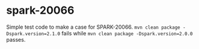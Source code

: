 # spark-20066
Simple test code to make a case for SPARK-20066.
`mvn clean package -Dspark.version=2.1.0` fails while `mvn clean package -Dspark.version=2.0.0` passes.
